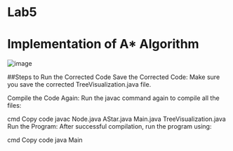 # Lab5
# Implementation of A* Algorithm

![image](https://github.com/user-attachments/assets/fb78c964-a5ff-487c-956a-bce123d3ddc4)

##Steps to Run the Corrected Code
Save the Corrected Code: Make sure you save the corrected TreeVisualization.java file.

Compile the Code Again: Run the javac command again to compile all the files:

cmd
Copy code
javac Node.java AStar.java Main.java TreeVisualization.java
Run the Program: After successful compilation, run the program using:

cmd
Copy code
java Main
